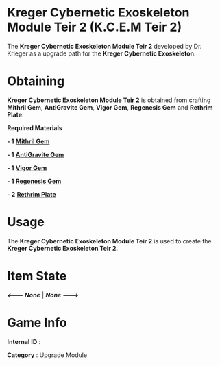 # Kreger Cybernetic Exoskeleton Module Teir 2 (K.C.E.M Teir 2)

The **Kreger Cybernetic Exoskeleton Module Teir 2** developed by Dr. Krieger as a upgrade path for the **Kreger Cybernetic Exoskeleton**.

# Obtaining

**Kreger Cybernetic Exoskeleton Module Teir 2** is obtained from crafting **Mithril Gem**, **AntiGravite Gem**, **Vigor Gem**, **Regenesis Gem** and **Rethrim Plate**.

**Required Materials**

**- 1** [**Mithril Gem**](https://github.com/AlphaMC0/Lone-Martian/blob/main/Gems/Mithril%20Gem.md)

**- 1** [**AntiGravite Gem**](https://github.com/AlphaMC0/Lone-Martian/blob/main/Gems/AntiGravite%20Gem.md)

**- 1** [**Vigor Gem**](https://github.com/AlphaMC0/Lone-Martian/blob/main/Gems/Refined%20Vigor%20Gem.md)

**- 1** [**Regenesis Gem**](https://github.com/AlphaMC0/Lone-Martian/blob/main/Gems/Regenesis%20Gem.md)

**- 2** [**Rethrim Plate**](https://github.com/AlphaMC0/Lone-Martian/blob/main/Plates/Rethrim%20Plate.md)

# Usage

The **Kreger Cybernetic Exoskeleton Module Teir 2** is used to create the **Kreger Cybernetic Exoskeleton Teir 2**.

# Item State

***<--- None*** | ***None --->***

# Game Info

**Internal ID** : 

**Category** : Upgrade Module
